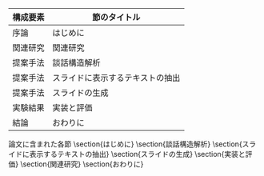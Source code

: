 構成要素 | 節のタイトル
 --- | --- 
序論 | はじめに
関連研究 | 関連研究
提案手法 | 談話構造解析
提案手法 | スライドに表示するテキストの抽出
提案手法 | スライドの生成
実験結果 | 実装と評価
結論 | おわりに

論文に含まれた各節
\section{はじめに}
\section{談話構造解析}
\section{スライドに表示するテキストの抽出}
\section{スライドの生成}
\section{実装と評価}
\section{関連研究}
\section{おわりに}

